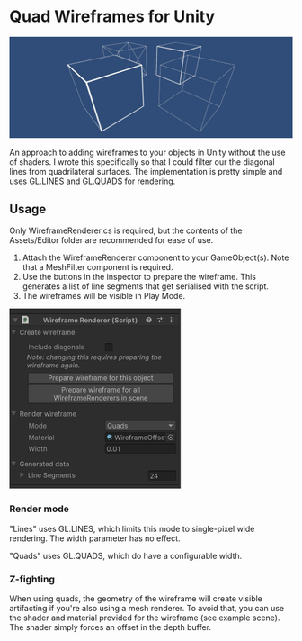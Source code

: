 # Quad Wireframes for Unity

![Screenshot of a four cubes using the wireframe script.](/Images/cubes.jpg)

An approach to adding wireframes to your objects in Unity without the use of shaders. I wrote this specifically so that I could filter our the diagonal lines from quadrilateral surfaces. The implementation is pretty simple and uses GL.LINES and GL.QUADS for rendering.

## Usage

Only WireframeRenderer.cs is required, but the contents of the Assets/Editor folder are recommended for ease of use.
1. Attach the WireframeRenderer component to your GameObject(s). Note that a MeshFilter component is required.
2. Use the buttons in the inspector to prepare the wireframe. This generates a list of line segments that get serialised with the script.
3. The wireframes will be visible in Play Mode.

![Screenshot of the script's custom inspector.](/Images/inspector.jpg)

### Render mode

"Lines" uses GL.LINES, which limits this mode to single-pixel wide rendering. The width parameter has no effect.

"Quads" uses GL.QUADS, which do have a configurable width.

### Z-fighting

When using quads, the geometry of the wireframe will create visible artifacting if you're also using a mesh renderer. To avoid that, you can use the shader and material provided for the wireframe (see example scene). The shader simply forces an offset in the depth buffer.
